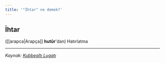 ```yaml
---
title: '"İhtar" ne demek?'
---
```


## İhtar
([[arapca|Arapça]] **hutûr**'dan) Hatırlatma

---
*Kaynak: [Kubbealtı Lugatı](https://www.lugatim.com/s/İhtar)*